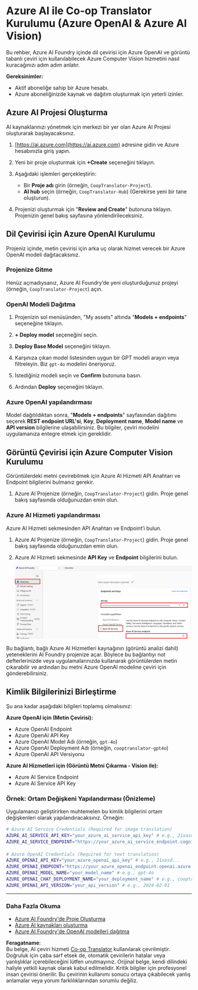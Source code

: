 <!--
CO_OP_TRANSLATOR_METADATA:
{
  "original_hash": "220341925e9a67a0e467d1ba94d3cf7d",
  "translation_date": "2025-05-07T14:19:53+00:00",
  "source_file": "getting_started/set-up-azure-ai.md",
  "language_code": "tr"
}
-->
# Azure AI ile Co-op Translator Kurulumu (Azure OpenAI & Azure AI Vision)

Bu rehber, Azure AI Foundry içinde dil çevirisi için Azure OpenAI ve görüntü tabanlı çeviri için kullanılabilecek Azure Computer Vision hizmetini nasıl kuracağınızı adım adım anlatır.

**Gereksinimler:**
- Aktif aboneliğe sahip bir Azure hesabı.
- Azure aboneliğinizde kaynak ve dağıtım oluşturmak için yeterli izinler.

## Azure AI Projesi Oluşturma

AI kaynaklarınızı yönetmek için merkezi bir yer olan Azure AI Projesi oluşturarak başlayacaksınız.

1. [https://ai.azure.com](https://ai.azure.com) adresine gidin ve Azure hesabınızla giriş yapın.

1. Yeni bir proje oluşturmak için **+Create** seçeneğini tıklayın.

1. Aşağıdaki işlemleri gerçekleştirin:
   - Bir **Proje adı** girin (örneğin, `CoopTranslator-Project`).
   - **AI hub** seçin (örneğin, `CoopTranslator-Hub`) (Gerekirse yeni bir tane oluşturun).

1. Projenizi oluşturmak için "**Review and Create**" butonuna tıklayın. Projenizin genel bakış sayfasına yönlendirileceksiniz.

## Dil Çevirisi için Azure OpenAI Kurulumu

Projeniz içinde, metin çevirisi için arka uç olarak hizmet verecek bir Azure OpenAI modeli dağıtacaksınız.

### Projenize Gitme

Henüz açmadıysanız, Azure AI Foundry’de yeni oluşturduğunuz projeyi (örneğin, `CoopTranslator-Project`) açın.

### OpenAI Modeli Dağıtma

1. Projenizin sol menüsünden, "My assets" altında "**Models + endpoints**" seçeneğine tıklayın.

1. **+ Deploy model** seçeneğini seçin.

1. **Deploy Base Model** seçeneğini tıklayın.

1. Karşınıza çıkan model listesinden uygun bir GPT modeli arayın veya filtreleyin. Biz `gpt-4o` modelini öneriyoruz.

1. İstediğiniz modeli seçin ve **Confirm** butonuna basın.

1. Ardından **Deploy** seçeneğini tıklayın.

### Azure OpenAI yapılandırması

Model dağıtıldıktan sonra, "**Models + endpoints**" sayfasından dağıtımı seçerek **REST endpoint URL'si**, **Key**, **Deployment name**, **Model name** ve **API version** bilgilerine ulaşabilirsiniz. Bu bilgiler, çeviri modelini uygulamanıza entegre etmek için gereklidir.

## Görüntü Çevirisi için Azure Computer Vision Kurulumu

Görüntülerdeki metni çevirebilmek için Azure AI Hizmeti API Anahtarı ve Endpoint bilgilerini bulmanız gerekir.

1. Azure AI Projenize (örneğin, `CoopTranslator-Project`) gidin. Proje genel bakış sayfasında olduğunuzdan emin olun.

### Azure AI Hizmeti yapılandırması

Azure AI Hizmeti sekmesinden API Anahtarı ve Endpoint’i bulun.

1. Azure AI Projenize (örneğin, `CoopTranslator-Project`) gidin. Proje genel bakış sayfasında olduğunuzdan emin olun.

1. Azure AI Hizmeti sekmesinde **API Key** ve **Endpoint** bilgilerini bulun.

    ![Find API Key and Endpoint](../../../getting_started/imgs/find-azure-ai-info.png)

Bu bağlantı, bağlı Azure AI Hizmetleri kaynağının (görüntü analizi dahil) yeteneklerini AI Foundry projenize açar. Böylece bu bağlantıyı not defterlerinizde veya uygulamalarınızda kullanarak görüntülerden metin çıkarabilir ve ardından bu metni Azure OpenAI modeline çeviri için gönderebilirsiniz.

## Kimlik Bilgilerinizi Birleştirme

Şu ana kadar aşağıdaki bilgileri toplamış olmalısınız:

**Azure OpenAI için (Metin Çevirisi):**
- Azure OpenAI Endpoint
- Azure OpenAI API Key
- Azure OpenAI Model Adı (örneğin, `gpt-4o`)
- Azure OpenAI Deployment Adı (örneğin, `cooptranslator-gpt4o`)
- Azure OpenAI API Versiyonu

**Azure AI Hizmetleri için (Görüntü Metni Çıkarma - Vision ile):**
- Azure AI Service Endpoint
- Azure AI Service API Key

### Örnek: Ortam Değişkeni Yapılandırması (Önizleme)

Uygulamanızı geliştirirken muhtemelen bu kimlik bilgilerini ortam değişkenleri olarak yapılandıracaksınız. Örneğin:

```bash
# Azure AI Service Credentials (Required for image translation)
AZURE_AI_SERVICE_API_KEY="your_azure_ai_service_api_key" # e.g., 21xasd...
AZURE_AI_SERVICE_ENDPOINT="https://your_azure_ai_service_endpoint.cognitiveservices.azure.com/"

# Azure OpenAI Credentials (Required for text translation)
AZURE_OPENAI_API_KEY="your_azure_openai_api_key" # e.g., 21xasd...
AZURE_OPENAI_ENDPOINT="https://your_azure_openai_endpoint.openai.azure.com/"
AZURE_OPENAI_MODEL_NAME="your_model_name" # e.g., gpt-4o
AZURE_OPENAI_CHAT_DEPLOYMENT_NAME="your_deployment_name" # e.g., cooptranslator-gpt4o
AZURE_OPENAI_API_VERSION="your_api_version" # e.g., 2024-02-01
```

---

### Daha Fazla Okuma

- [Azure AI Foundry'de Proje Oluşturma](https://learn.microsoft.com/azure/ai-foundry/how-to/create-projects?tabs=ai-studio)
- [Azure AI kaynakları oluşturma](https://learn.microsoft.com/azure/ai-foundry/how-to/create-azure-ai-resource?tabs=portal)
- [Azure AI Foundry'de OpenAI modelleri dağıtma](https://learn.microsoft.com/en-us/azure/ai-foundry/how-to/deploy-models-openai)

**Feragatname**:  
Bu belge, AI çeviri hizmeti [Co-op Translator](https://github.com/Azure/co-op-translator) kullanılarak çevrilmiştir. Doğruluk için çaba sarf etsek de, otomatik çevirilerin hatalar veya yanlışlıklar içerebileceğini lütfen unutmayınız. Orijinal belge, kendi dilindeki haliyle yetkili kaynak olarak kabul edilmelidir. Kritik bilgiler için profesyonel insan çevirisi önerilir. Bu çevirinin kullanımı sonucu ortaya çıkabilecek yanlış anlamalar veya yorum farklılıklarından sorumlu değiliz.